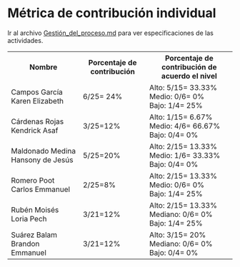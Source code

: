 # ﻿Métrica de contribución individual

 Ir al archivo <a href="https://github.com/KarenCampos842/Equipo-4/blob/Segunda-Entrega/Gestion_del_Proceso.md#sprint-backlog">Gestión_del_proceso.md</a> para ver especificaciones de las actividades.
 
<table align=center>  
   <tr>  
      <th>Nombre</th>  
      <th>Porcentaje de contribución</th> 
      <th>Porcentaje de contribución de acuerdo el nivel</th>  
   </tr> 
    <tr>  
      <td>Campos García Karen Elizabeth</td>  
       <td> 6/25= 24%</td> 
       <td> Alto: 5/15= 33.33%<br>Medio: 0/6= 0%<br>Bajo: 1/4= 25%</td>  
   </tr> 
   <tr>  
      <td>Cárdenas Rojas Kendrick Asaf</td>  
       <td>3/25=12%</td>
       <td> Alto: 1/15= 6.67%<br>Medio: 4/6= 66.67%<br>Bajo: 0/4= 0%</td>    
   </tr> 
    <tr>  
      <td>Maldonado Medina Hansony de Jesús</td>  
      <td>5/25=20%</td>
      <td> Alto: 2/15= 13.33%<br>Medio: 1/6= 33.33%<br>Bajo: 0/4= 0%</td>    
   </tr> 
    <tr>  
      <td>Romero Poot Carlos Emmanuel</td>  
       <td>2/25=8%</td>
      <td> Alto: 2/15= 13.33%<br>Medio: 0/6= 0%<br>Bajo: 1/4= 25%</td> 
   </tr> 
     <tr>  
      <td>Rubén Moisés Loria Pech</td>  
        <td>3/21=12%</td>
        <td> Alto: 2/15= 13.33%<br>Mediano: 0/6= 0%<br>Bajo: 1/4= 25%</td>    
   </tr> 
    <tr>  
      <td>Suárez Balam Brandon Emmanuel</td> 
      <td>3/21=12%</td>
       <td> Alto: 3/15= 20%<br>Mediano: 0/6= 0%<br>Bajo: 0/4= 0%</td>       
   </tr> 
 </table>

<!--stackedit_data:
eyJoaXN0b3J5IjpbMTM2MTcwMjE4MCwxMDU0NzQ0NTcwLDExNj
cyMzA4NzcsLTQ5ODA5ODA5NCwtMTk1NDk0NjIxMywxMTA4MzM0
NzUxLDE5MDc2MTE4NDUsLTcxMzkzMzkzM119
-->